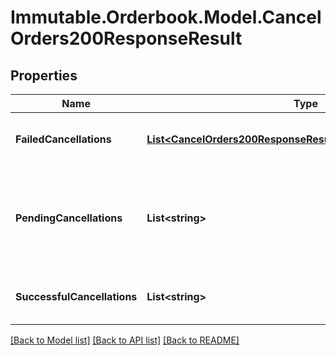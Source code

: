# Immutable.Orderbook.Model.CancelOrders200ResponseResult

## Properties

 Name                        | Type                                                                                                                              | Description                                                                        | Notes      
-----------------------------|-----------------------------------------------------------------------------------------------------------------------------------|------------------------------------------------------------------------------------|------------
 **FailedCancellations**     | [**List&lt;CancelOrders200ResponseResultFailedCancellationsInner&gt;**](CancelOrders200ResponseResultFailedCancellationsInner.md) | Orders which failed to be cancelled                                                | [optional] 
 **PendingCancellations**    | **List&lt;string&gt;**                                                                                                            | Orders which are marked for cancellation but the cancellation cannot be guaranteed | [optional] 
 **SuccessfulCancellations** | **List&lt;string&gt;**                                                                                                            | Orders which were successfully cancelled                                           | [optional] 

[[Back to Model list]](../README.md#documentation-for-models) [[Back to API list]](../README.md#documentation-for-api-endpoints) [[Back to README]](../README.md)

